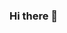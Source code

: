 ### Hi there 👋

<!--
**gaurav386i/gaurav386i** is a ✨ _special_ ✨ repository because its `README.md` (this file) appears on your GitHub profile.

Here are some ideas to get you started:

🔭 I’m Gaurav, I am working on projects related to web development with help of technologies like Python3, Javascript, AWS Cloud and AWS Serverless stack which consists of AWS-Lambda , AWS-Dynamodb, AWS-API Gateway, AWS-S3 and many more..
 🌱 I’m currently learning VueJS.
- 👯 I’m looking to collaborate on ...
- 🤔 I’m looking for help with ...
- 💬 Ask me about ...
- 📫 How to reach me: ...
- 😄 Pronouns: ...
- ⚡ Fun fact: ...
-->
